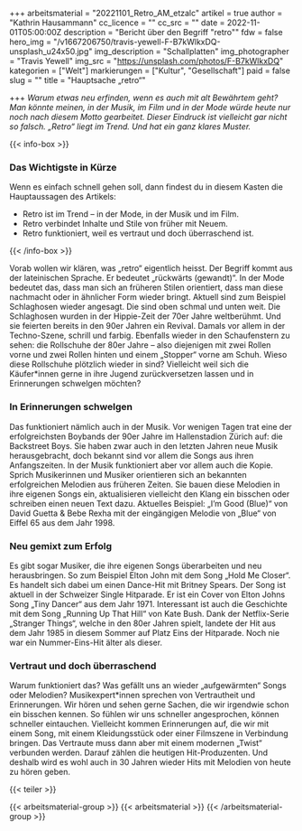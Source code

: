 +++
arbeitsmaterial = "20221101_Retro_AM_etzalc"
artikel = true
author = "Kathrin Hausammann"
cc_licence = ""
cc_src = ""
date = 2022-11-01T05:00:00Z
description = "Bericht über den Begriff \"retro\""
fdw = false
hero_img = "/v1667206750/travis-yewell-F-B7kWlkxDQ-unsplash_u24x50.jpg"
img_description = "Schallplatten"
img_photographer = "Travis Yewell"
img_src = "https://unsplash.com/photos/F-B7kWlkxDQ"
kategorien = ["Welt"]
markierungen = ["Kultur", "Gesellschaft"]
paid = false
slug = ""
title = "Hauptsache „retro“"

+++
_Warum etwas neu erfinden, wenn es auch mit alt Bewährtem geht? Man könnte meinen, in der Musik, im Film und in der Mode würde heute nur noch nach diesem Motto gearbeitet. Dieser Eindruck ist vielleicht gar nicht so falsch. „Retro“ liegt im Trend. Und hat ein ganz klares Muster._

{{< info-box >}} <h3>Das Wichtigste in Kürze</h3>

<p>Wenn es einfach schnell gehen soll, dann findest du in diesem Kasten die Hauptaussagen des Artikels:</p>

<ul>

<li>Retro ist im Trend – in der Mode, in der Musik und im Film.</li>

<li>Retro verbindet Inhalte und Stile von früher mit Neuem.</li>

<li>Retro funktioniert, weil es vertraut und doch überraschend ist.</li>

</ul> {{< /info-box >}}

Vorab wollen wir klären, was „retro“ eigentlich heisst. Der Begriff kommt aus der lateinischen Sprache. Er bedeutet „rückwärts (gewandt)“. In der Mode bedeutet das, dass man sich an früheren Stilen orientiert, dass man diese nachmacht oder in ähnlicher Form wieder bringt. Aktuell sind zum Beispiel Schlaghosen wieder angesagt. Die sind oben schmal und unten weit. Die Schlaghosen wurden in der Hippie-Zeit der 70er Jahre weltberühmt. Und sie feierten bereits in den 90er Jahren ein Revival. Damals vor allem in der Techno-Szene, schrill und farbig. Ebenfalls wieder in den Schaufenstern zu sehen: die Rollschuhe der 80er Jahre – also diejenigen mit zwei Rollen vorne und zwei Rollen hinten und einem „Stopper“ vorne am Schuh. Wieso diese Rollschuhe plötzlich wieder in sind? Vielleicht weil sich die Käufer*innen gerne in ihre Jugend zurückversetzen lassen und in Erinnerungen schwelgen möchten?

### In Erinnerungen schwelgen

Das funktioniert nämlich auch in der Musik. Vor wenigen Tagen trat eine der erfolgreichsten Boybands der 90er Jahre im Hallenstadion Zürich auf: die Backstreet Boys. Sie haben zwar auch in den letzten Jahren neue Musik herausgebracht, doch bekannt sind vor allem die Songs aus ihren Anfangszeiten. In der Musik funktioniert aber vor allem auch die Kopie. Sprich Musikerinnen und Musiker orientieren sich an bekannten erfolgreichen Melodien aus früheren Zeiten. Sie bauen diese Melodien in ihre eigenen Songs ein, aktualisieren vielleicht den Klang ein bisschen oder schreiben einen neuen Text dazu. Aktuelles Beispiel: „I’m Good (Blue)“ von David Guetta & Bebe Rexha mit der eingängigen Melodie von „Blue“ von Eiffel 65 aus dem Jahr 1998.

### Neu gemixt zum Erfolg

Es gibt sogar Musiker, die ihre eigenen Songs überarbeiten und neu herausbringen. So zum Beispiel Elton John mit dem Song „Hold Me Closer“. Es handelt sich dabei um einen Dance-Hit mit Britney Spears. Der Song ist aktuell in der Schweizer Single Hitparade. Er ist ein Cover von Elton Johns Song „Tiny Dancer“ aus dem Jahr 1971. Interessant ist auch die Geschichte mit dem Song „Running Up That Hill“ von Kate Bush. Dank der Netflix-Serie „Stranger Things“, welche in den 80er Jahren spielt, landete der Hit aus dem Jahr 1985 in diesem Sommer auf Platz Eins der Hitparade. Noch nie war ein Nummer-Eins-Hit älter als dieser.

### Vertraut und doch überraschend

Warum funktioniert das? Was gefällt uns an wieder „aufgewärmten“ Songs oder Melodien? Musikexpert*innen sprechen von Vertrautheit und Erinnerungen. Wir hören und sehen gerne Sachen, die wir irgendwie schon ein bisschen kennen. So fühlen wir uns schneller angesprochen, können schneller eintauchen. Vielleicht kommen Erinnerungen auf, die wir mit einem Song, mit einem Kleidungsstück oder einer Filmszene in Verbindung bringen. Das Vertraute muss dann aber mit einem modernen „Twist“ verbunden werden. Darauf zählen die heutigen Hit-Produzenten. Und deshalb wird es wohl auch in 30 Jahren wieder Hits mit Melodien von heute zu hören geben.

{{< teiler >}}

{{< arbeitsmaterial-group >}} {{< arbeitsmaterial >}} {{< /arbeitsmaterial-group >}}